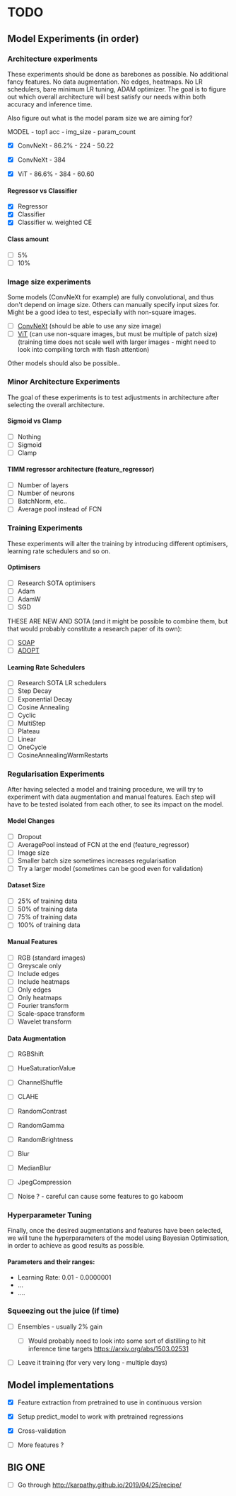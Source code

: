 # TODO

## Model Experiments (in order)
### Architecture experiments
These experiments should be done as barebones as possible. No additional fancy features. No data augmentation. No edges, heatmaps. No LR schedulers, bare minimum LR tuning, ADAM optimizer. The goal is to figure out which overall architecture will best satisfy our needs within both accuracy and inference time.

Also figure out what is the model param size we are aiming for?

MODEL - top1 acc - img_size - param_count
- [X] ConvNeXt - 86.2% - 224 - 50.22
- [X] ConvNeXt - 384
- [X] ViT - 86.6% - 384 - 60.60


#### Regressor vs Classifier
- [X] Regressor
- [X] Classifier
- [X] Classifier w. weighted CE

#### Class amount
- [ ] 5%
- [ ] 10%

### Image size experiments
Some models (ConvNeXt for example) are fully convolutional, and thus don't depend on image size. Others can manually specify input sizes for. Might be a good idea to test, especially with non-square images.

- [ ] [ConvNeXt](https://github.com/huggingface/pytorch-image-models/discussions/2269) (should be able to use any size image)
- [ ] [ViT](https://github.com/huggingface/pytorch-image-models/discussions/2104) (can use non-square images, but must be multiple of patch size) (training time does not scale well with larger images - might need to look into compiling torch with flash attention)

Other models should also be possible..

### Minor Architecture Experiments
The goal of these experiments is to test adjustments in architecture after selecting the overall architecture.

#### Sigmoid vs Clamp
- [ ] Nothing
- [ ] Sigmoid
- [ ] Clamp

#### TIMM regressor architecture (feature_regressor)
- [ ] Number of layers
- [ ] Number of neurons
- [ ] BatchNorm, etc..
- [ ] Average pool instead of FCN

### Training Experiments
These experiments will alter the training by introducing different optimisers, learning rate schedulers and so on.

#### Optimisers
- [ ] Research SOTA optimisers
- [ ] Adam
- [ ] AdamW
- [ ] SGD

THESE ARE NEW AND SOTA (and it might be possible to combine them, but that would probably constitute a research paper of its own):
- [ ] [SOAP](https://arxiv.org/abs/2409.11321)
- [ ] [ADOPT](https://x.com/ishohei220/status/1854051859385978979)

#### Learning Rate Schedulers
- [ ] Research SOTA LR schedulers
- [ ] Step Decay
- [ ] Exponential Decay
- [ ] Cosine Annealing
- [ ] Cyclic
- [ ] MultiStep
- [ ] Plateau
- [ ] Linear
- [ ] OneCycle
- [ ] CosineAnnealingWarmRestarts

### Regularisation Experiments
After having selected a model and training procedure, we will try to experiment with data augmentation and manual features. Each step will have to be tested isolated from each other, to see its impact on the model.

#### Model Changes
- [ ] Dropout
- [ ] AveragePool instead of FCN at the end (feature_regressor)
- [ ] Image size
- [ ] Smaller batch size sometimes increases regularisation
- [ ] Try a larger model (sometimes can be good even for validation)

#### Dataset Size
- [ ] 25% of training data
- [ ] 50% of training data
- [ ] 75% of training data
- [ ] 100% of training data

#### Manual Features
- [ ] RGB (standard images)
- [ ] Greyscale only
- [ ] Include edges
- [ ] Include heatmaps
- [ ] Only edges
- [ ] Only heatmaps
- [ ] Fourier transform
- [ ] Scale-space transform
- [ ] Wavelet transform

#### Data Augmentation
- [ ] RGBShift
- [ ] HueSaturationValue
- [ ] ChannelShuffle
- [ ] CLAHE
- [ ] RandomContrast
- [ ] RandomGamma
- [ ] RandomBrightness
- [ ] Blur
- [ ] MedianBlur
- [ ] JpegCompression
- [ ] Noise ? - careful can cause some features to go kaboom


### Hyperparameter Tuning
Finally, once the desired augmentations and features have been selected, we will tune the hyperparameters of the model using Bayesian Optimisation, in order to achieve as good results as possible.

#### Parameters and their ranges:
- Learning Rate: 0.01 - 0.0000001
- ...
- ....

### Squeezing out the juice (if time)
- [ ] Ensembles - usually 2% gain
  - [ ] Would probably need to look into some sort of distilling to hit inference time targets https://arxiv.org/abs/1503.02531
- [ ] Leave it training (for very very long - multiple days)


## Model implementations
- [X] Feature extraction from pretrained to use in continuous version
- [X] Setup predict_model to work with pretrained regressions
- [X] Cross-validation
- [ ] More features ?


## BIG ONE
- [ ] Go through http://karpathy.github.io/2019/04/25/recipe/
